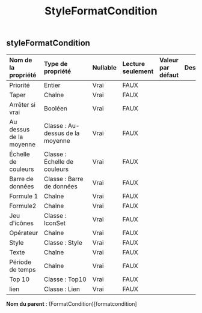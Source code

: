 ﻿---
title: StyleFormatCondition
second_title: Aspose.Cells Cloud Documen
type: docs
url: /fr/specification/model/styleformatcondition/
description: "Aspose.Cells Spécification du modèle cloud : StyleFormatCondition. Gérez sans effort Excel et d'autres feuilles de calcul avec des fonctionnalités telles que l'ouverture, la génération, l'édition, le fractionnement, la fusion, la comparaison et la conversion."
weight: 50
---
## **styleFormatCondition**

 

| Nom de la propriété| Type de propriété| Nullable| Lecture seulement| Valeur par défaut| Description|
|:- |:- |:- |:- |:- |:- |
| Priorité| Entier| Vrai| FAUX|||
| Taper| Chaîne| Vrai| FAUX|||
| Arrêter si vrai| Booléen| Vrai| FAUX|||
| Au dessus de la moyenne| Classe : Au-dessus de la moyenne| Vrai| FAUX|||
| Échelle de couleurs| Classe : Échelle de couleurs| Vrai| FAUX|||
| Barre de données| Classe : Barre de données| Vrai| FAUX|||
| Formule 1| Chaîne| Vrai| FAUX|||
| Formule2| Chaîne| Vrai| FAUX|||
| Jeu d'icônes| Classe : IconSet| Vrai| FAUX|||
| Opérateur| Chaîne| Vrai| FAUX|||
| Style| Classe : Style| Vrai| FAUX|||
| Texte| Chaîne| Vrai| FAUX|||
| Période de temps| Chaîne| Vrai| FAUX|||
| Top 10| Classe : Top10| Vrai| FAUX|||
| lien| Classe : Lien| Vrai| FAUX|||

**Nom du parent** : (FormatCondition)[formatcondition]